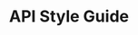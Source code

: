 ---
layout: guideline
title: API Style Guide
permalink: /design/guidelines/paypal-api-style-guide
data:
  items:
    - references:
        - name: Time Selection
          url: 'https://github.com/paypal/api-standards/blob/master/api-style-guide.md#time-selection'
        - name: Complex Operation - Search
          url: 'https://github.com/paypal/api-standards/blob/master/api-style-guide.md#complex-operation---search'
      _embedded:
        topic:
          id: collection-filtering
          name: Filtering
          description: How to select some resources in a collection
          _links:
            self:
              href: /design/topics/collection-filtering
            topicGuidelines:
              href: /design/topics/collection-filtering/guidelines
      _links:
        topic:
          href: /design/topics/collection-filtering
    - references:
        - name: Paging
          url: 'https://github.com/paypal/api-standards/blob/master/api-style-guide.md#paging'
        - name: Paging (Complex Operation - Search)
          url: 'https://github.com/paypal/api-standards/blob/master/api-style-guide.md#paging-1'
      _embedded:
        topic:
          id: collection-pagination
          name: Pagination
          description: How to retrieve a range of resources in a collection
          _links:
            self:
              href: /design/topics/collection-pagination
            topicGuidelines:
              href: /design/topics/collection-pagination/guidelines
      _links:
        topic:
          href: /design/topics/collection-pagination
    - references:
        - name: Collection Resources
          url: 'https://github.com/paypal/api-standards/blob/master/api-style-guide.md#collection-resources'
      _embedded:
        topic:
          id: collection-retrieve
          name: Retrieve a collection
          description: How to get a collection or resources
          _links:
            self:
              href: /design/topics/collection-retrieve
            topicGuidelines:
              href: /design/topics/collection-retrieve/guidelines
      _links:
        topic:
          href: /design/topics/collection-retrieve
    - references:
        - name: Sorting
          url: 'https://github.com/paypal/api-standards/blob/master/api-style-guide.md#sorting'
      _embedded:
        topic:
          id: collection-sorting
          name: Sorting a collection
          description: How to sort a collection of resources
          _links:
            self:
              href: /design/topics/collection-sorting
            topicGuidelines:
              href: /design/topics/collection-sorting/guidelines
      _links:
        topic:
          href: /design/topics/collection-sorting
    - references:
        - name: Collection Resources
          url: 'https://github.com/paypal/api-standards/blob/master/api-style-guide.md#collection-resources'
        - name: Sub-Resource Collection
          url: 'https://github.com/paypal/api-standards/blob/master/api-style-guide.md#sub-resource-collection'
      _embedded:
        topic:
          id: collection
          name: Collection
          description: What is a collection (set) of resources
          _links:
            self:
              href: /design/topics/collection
            topicGuidelines:
              href: /design/topics/collection/guidelines
      _links:
        topic:
          href: /design/topics/collection
    - references:
        - name: Read-only resources
          url: 'https://github.com/paypal/api-standards/blob/master/api-style-guide.md#read-only-resources'
      _embedded:
        topic:
          id: http-caching
          name: Caching
          description: How to use and provide relevant caching informations
          _links:
            self:
              href: /design/topics/http-caching
            topicGuidelines:
              href: /design/topics/http-caching/guidelines
      _links:
        topic:
          href: /design/topics/http-caching
    - references:
        - name: HTTP Status (Collections)
          url: 'https://github.com/paypal/api-standards/blob/master/api-style-guide.md#http-status'
        - name: HTTP Status (Read Single Resource)
          url: 'https://github.com/paypal/api-standards/blob/master/api-style-guide.md#http-status-1'
      _embedded:
        topic:
          id: http-status-200
          name: HTTP Status 200
          description: When to use HTTP status 200
          _links:
            self:
              href: /design/topics/http-status-200
            topicGuidelines:
              href: /design/topics/http-status-200/guidelines
      _links:
        topic:
          href: /design/topics/http-status-200
    - references:
        - name: Update Single Resource
          url: 'https://github.com/paypal/api-standards/blob/master/api-style-guide.md#update-single-resource'
        - name: Update Partial Single Resource
          url: 'https://github.com/paypal/api-standards/blob/master/api-style-guide.md#update-partial-single-resource'
        - name: Delete Single Resource
          url: 'https://github.com/paypal/api-standards/blob/master/api-style-guide.md#delete-single-resource'
      _embedded:
        topic:
          id: http-status-204
          name: HTTP Status 204
          description: When to use HTTP status 204
          _links:
            self:
              href: /design/topics/http-status-204
            topicGuidelines:
              href: /design/topics/http-status-204/guidelines
      _links:
        topic:
          href: /design/topics/http-status-204
    - references:
        - name: HTTP Status (Collections)
          url: 'https://github.com/paypal/api-standards/blob/master/api-style-guide.md#http-status'
      _embedded:
        topic:
          id: http-status-400
          name: HTTP Status 400
          description: When to use HTTP status 400
          _links:
            self:
              href: /design/topics/http-status-400
            topicGuidelines:
              href: /design/topics/http-status-400/guidelines
      _links:
        topic:
          href: /design/topics/http-status-400
    - references:
        - name: HTTP Status (Collections)
          url: 'https://github.com/paypal/api-standards/blob/master/api-style-guide.md#http-status'
        - name: HTTP Status (Read Single Resource)
          url: 'https://github.com/paypal/api-standards/blob/master/api-style-guide.md#http-status-1'
        - name: Update Single Resource
          url: 'https://github.com/paypal/api-standards/blob/master/api-style-guide.md#update-single-resource'
        - name: Delete Single Resource
          url: 'https://github.com/paypal/api-standards/blob/master/api-style-guide.md#delete-single-resource'
      _embedded:
        topic:
          id: http-status-404
          name: HTTP Status 404
          description: When to use HTTP status 404
          _links:
            self:
              href: /design/topics/http-status-404
            topicGuidelines:
              href: /design/topics/http-status-404/guidelines
      _links:
        topic:
          href: /design/topics/http-status-404
    - references:
        - name: Update Single Resource
          url: 'https://github.com/paypal/api-standards/blob/master/api-style-guide.md#update-single-resource'
      _embedded:
        topic:
          id: http-status-422
          name: HTTP Status 422
          description: When to use HTTP status 422
          _links:
            self:
              href: /design/topics/http-status-422
            topicGuidelines:
              href: /design/topics/http-status-422/guidelines
      _links:
        topic:
          href: /design/topics/http-status-422
    - references:
        - name: HTTP Status (Collections)
          url: 'https://github.com/paypal/api-standards/blob/master/api-style-guide.md#http-status'
        - name: HTTP Status (Read Single Resource)
          url: 'https://github.com/paypal/api-standards/blob/master/api-style-guide.md#http-status-1'
      _embedded:
        topic:
          id: http-status
          name: HTTP Statuses
          description: General information about HTTP statuses usage
          _links:
            self:
              href: /design/topics/http-status
            topicGuidelines:
              href: /design/topics/http-status/guidelines
      _links:
        topic:
          href: /design/topics/http-status
    - references:
        - name: Collection Resources
          url: 'https://github.com/paypal/api-standards/blob/master/api-style-guide.md#collection-resources'
        - name: Delete Single Resource
          url: 'https://github.com/paypal/api-standards/blob/master/api-style-guide.md#delete-single-resource'
      _embedded:
        topic:
          id: http-methods-delete
          name: DELETE
          description: When to use HTTP method DELETE
          _links:
            self:
              href: /design/topics/http-methods-delete
            topicGuidelines:
              href: /design/topics/http-methods-delete/guidelines
      _links:
        topic:
          href: /design/topics/http-methods-delete
    - references:
        - name: Collection Resources
          url: 'https://github.com/paypal/api-standards/blob/master/api-style-guide.md#collection-resources'
        - name: HTTP Status (Read Single Resource)
          url: 'https://github.com/paypal/api-standards/blob/master/api-style-guide.md#http-status-1'
      _embedded:
        topic:
          id: http-methods-get
          name: GET
          description: When to use HTTP method GET
          _links:
            self:
              href: /design/topics/http-methods-get
            topicGuidelines:
              href: /design/topics/http-methods-get/guidelines
      _links:
        topic:
          href: /design/topics/http-methods-get
    - references:
        - name: Collection Resources
          url: 'https://github.com/paypal/api-standards/blob/master/api-style-guide.md#collection-resources'
        - name: Update Partial Single Resource
          url: 'https://github.com/paypal/api-standards/blob/master/api-style-guide.md#update-partial-single-resource'
      _embedded:
        topic:
          id: http-methods-patch
          name: PATCH
          description: When to use HTTP method PATCH
          _links:
            self:
              href: /design/topics/http-methods-patch
            topicGuidelines:
              href: /design/topics/http-methods-patch/guidelines
      _links:
        topic:
          href: /design/topics/http-methods-patch
    - references:
        - name: Collection Resources
          url: 'https://github.com/paypal/api-standards/blob/master/api-style-guide.md#collection-resources'
        - name: Create New Resource
          url: 'https://github.com/paypal/api-standards/blob/master/api-style-guide.md#create-new-resource'
      _embedded:
        topic:
          id: http-methods-post
          name: POST
          description: When to use HTTP method POST
          _links:
            self:
              href: /design/topics/http-methods-post
            topicGuidelines:
              href: /design/topics/http-methods-post/guidelines
      _links:
        topic:
          href: /design/topics/http-methods-post
    - references:
        - name: Collection Resources
          url: 'https://github.com/paypal/api-standards/blob/master/api-style-guide.md#collection-resources'
        - name: Update Single Resource
          url: 'https://github.com/paypal/api-standards/blob/master/api-style-guide.md#update-single-resource'
      _embedded:
        topic:
          id: http-methods-put
          name: PUT
          description: When to use HTTP method PUT
          _links:
            self:
              href: /design/topics/http-methods-put
            topicGuidelines:
              href: /design/topics/http-methods-put/guidelines
      _links:
        topic:
          href: /design/topics/http-methods-put
    - references:
        - name: Collection Resources
          url: 'https://github.com/paypal/api-standards/blob/master/api-style-guide.md#collection-resources'
      _embedded:
        topic:
          id: http-methods
          name: HTTP methods
          description: General information about HTTP methods usage
          _links:
            self:
              href: /design/topics/http-methods
            topicGuidelines:
              href: /design/topics/http-methods/guidelines
      _links:
        topic:
          href: /design/topics/http-methods
    - references:
        - name: Paging Hypermedia Links
          url: 'https://github.com/paypal/api-standards/blob/master/api-style-guide.md#hypermedia-links'
        - name: Create New Resource
          url: 'https://github.com/paypal/api-standards/blob/master/api-style-guide.md#create-new-resource'
          quote: Hypermedia links provide an easy way to get the URL of the newly created resource
      _embedded:
        topic:
          id: hypermedia-read
          name: Hypermedia (read)
          description: How to use hypermedia to read data
          _links:
            self:
              href: /design/topics/hypermedia-read
            topicGuidelines:
              href: /design/topics/hypermedia-read/guidelines
      _links:
        topic:
          href: /design/topics/hypermedia-read
    - references:
        - name: Paging Hypermedia Links
          url: 'https://github.com/paypal/api-standards/blob/master/api-style-guide.md#hypermedia-links'
        - name: Create New Resource
          url: 'https://github.com/paypal/api-standards/blob/master/api-style-guide.md#create-new-resource'
          quote: Hypermedia links provide an easy way to get the URL of the newly created resource
      _embedded:
        topic:
          id: hypermedia
          name: Hypermedia
          description: How to use hypermedia
          _links:
            self:
              href: /design/topics/hypermedia
            topicGuidelines:
              href: /design/topics/hypermedia/guidelines
      _links:
        topic:
          href: /design/topics/hypermedia
    - references:
        - name: Collection Resources
          url: 'https://github.com/paypal/api-standards/blob/master/api-style-guide.md#collection-resources'
          quote: Collection resource names should be plural nouns
      _embedded:
        topic:
          id: naming
          name: Naming
          description: How to name things
          _links:
            self:
              href: /design/topics/naming
            topicGuidelines:
              href: /design/topics/naming/guidelines
      _links:
        topic:
          href: /design/topics/naming
    - references:
        - name: Filtering
          url: 'https://github.com/paypal/api-standards/blob/master/api-style-guide.md#filtering'
      _embedded:
        topic:
          id: query-parameter
          name: Query parameters
          description: How to use query parameters
          _links:
            self:
              href: /design/topics/query-parameter
            topicGuidelines:
              href: /design/topics/query-parameter/guidelines
      _links:
        topic:
          href: /design/topics/query-parameter
    - references:
        name: Performance and bandwidth
        description: How to deal with high traffic or consumers with low bandwith
      _embedded:
        topic:
          id: performance
          name: Performance and bandwidth
          description: How to deal with high traffic or consumers with low bandwith
          _links:
            self:
              href: /design/topics/performance
            topicGuidelines:
              href: /design/topics/performance/guidelines
      _links:
        topic:
          href: /design/topics/performance
    - references:
        - name: Complex Operation
          url: 'https://github.com/paypal/api-standards/blob/master/api-style-guide.md#complex-operation'
      _embedded:
        topic:
          id: resource-action
          name: Action resource
          description: How to use action resource (e.g. resources like /cancel or /approve)
          _links:
            self:
              href: /design/topics/resource-action
            topicGuidelines:
              href: /design/topics/resource-action/guidelines
      _links:
        topic:
          href: /design/topics/resource-action
    - references:
        - name: Create New Resource - Consumer Supplied Identifier
          url: 'https://github.com/paypal/api-standards/blob/master/api-style-guide.md#create-new-resource---consumer-supplied-identifier'
      _embedded:
        topic:
          id: resource-creation-with-id
          name: Create resource with a specific ID
          description: How to create resource with a provided id
          _links:
            self:
              href: /design/topics/resource-creation-with-id
            topicGuidelines:
              href: /design/topics/resource-creation-with-id/guidelines
      _links:
        topic:
          href: /design/topics/resource-creation-with-id
    - references:
        - name: Create New Resource
          url: 'https://github.com/paypal/api-standards/blob/master/api-style-guide.md#create-new-resource'
      _embedded:
        topic:
          id: resource-creation
          name: Create resource
          description: How to create resources
          _links:
            self:
              href: /design/topics/resource-creation
            topicGuidelines:
              href: /design/topics/resource-creation/guidelines
      _links:
        topic:
          href: /design/topics/resource-creation
    - references:
        - name: Delete Single Resource
          url: 'https://github.com/paypal/api-standards/blob/master/api-style-guide.md#delete-single-resource'
      _embedded:
        topic:
          id: resource-deletion
          name: Delete resource
          description: How to delete resources
          _links:
            self:
              href: /design/topics/resource-deletion
            topicGuidelines:
              href: /design/topics/resource-deletion/guidelines
      _links:
        topic:
          href: /design/topics/resource-deletion
    - references:
        - name: Complex Operation - Composite
          url: 'https://github.com/paypal/api-standards/blob/master/api-style-guide.md#complex-operation---composite'
      _embedded:
        topic:
          id: resource-multiple
          name: Batch Bulk
          description: How to handle batch/bulk processing/creation/update/... (e.g. handle multiple resources at conce)
          _links:
            self:
              href: /design/topics/resource-multiple
            topicGuidelines:
              href: /design/topics/resource-multiple/guidelines
      _links:
        topic:
          href: /design/topics/resource-multiple
    - references:
        - name: Update Single Resource
          url: 'https://github.com/paypal/api-standards/blob/master/api-style-guide.md#update-single-resource'
      _embedded:
        topic:
          id: resource-replacement
          name: Replace resource
          description: How to replace (or update fully) a resource
          _links:
            self:
              href: /design/topics/resource-replacement
            topicGuidelines:
              href: /design/topics/resource-replacement/guidelines
      _links:
        topic:
          href: /design/topics/resource-replacement
    - references:
        - name: Read Single Resource
          url: 'https://github.com/paypal/api-standards/blob/master/api-style-guide.md#read-single-resource'
      _embedded:
        topic:
          id: resource-retrieve
          name: Retrieve resource
          description: How to retrieve a resource
          _links:
            self:
              href: /design/topics/resource-retrieve
            topicGuidelines:
              href: /design/topics/resource-retrieve/guidelines
      _links:
        topic:
          href: /design/topics/resource-retrieve
    - references:
        - name: Complex Operation - Transient
          url: 'https://github.com/paypal/api-standards/blob/master/api-style-guide.md#complex-operation---transient'
      _embedded:
        topic:
          id: resource-state
          name: Resource's state
          description: How to change a resource's state/status (like processed/sent/paid/...)
          _links:
            self:
              href: /design/topics/resource-state
            topicGuidelines:
              href: /design/topics/resource-state/guidelines
      _links:
        topic:
          href: /design/topics/resource-state
    - references:
        - name: Update Partial Single Resource
          url: 'https://github.com/paypal/api-standards/blob/master/api-style-guide.md#update-partial-single-resource'
      _embedded:
        topic:
          id: resource-update-partial
          name: Update resource partially
          description: How to udate partially a resource
          _links:
            self:
              href: /design/topics/resource-update-partial
            topicGuidelines:
              href: /design/topics/resource-update-partial/guidelines
      _links:
        topic:
          href: /design/topics/resource-update-partial
    - references:
        - name: Update Single Resource
          url: 'https://github.com/paypal/api-standards/blob/master/api-style-guide.md#update-single-resource'
      _embedded:
        topic:
          id: resource-update
          name: Update resource
          description: How to update a resource
          _links:
            self:
              href: /design/topics/resource-update
            topicGuidelines:
              href: /design/topics/resource-update/guidelines
      _links:
        topic:
          href: /design/topics/resource-update
    - references:
        - name: URL Components
          url: 'https://github.com/paypal/api-standards/blob/master/api-style-guide.md#uri-components'
        - name: Update Partial Single Resource
          url: 'https://github.com/paypal/api-standards/blob/master/api-style-guide.md#update-partial-single-resource'
      _embedded:
        topic:
          id: resource-url-format
          name: URL format
          description: How to design URLs
          _links:
            self:
              href: /design/topics/resource-url-format
            topicGuidelines:
              href: /design/topics/resource-url-format/guidelines
      _links:
        topic:
          href: /design/topics/resource-url-format
    - references:
        - name: Read Single Resource
          url: 'https://github.com/paypal/api-standards/blob/master/api-style-guide.md#read-single-resource'
        - name: Sub-Resource Singleton
          url: 'https://github.com/paypal/api-standards/blob/master/api-style-guide.md#sub-resource-singleton'
      _embedded:
        topic:
          id: resource
          name: Resource
          description: General informations about resources
          _links:
            self:
              href: /design/topics/resource
            topicGuidelines:
              href: /design/topics/resource/guidelines
      _links:
        topic:
          href: /design/topics/resource
    - references:
        - name: Version
          url: 'https://github.com/paypal/api-standards/blob/master/api-style-guide.md#version'
      _embedded:
        topic:
          id: versioning
          name: Versionning
          description: How to handle API versionning
          _links:
            self:
              href: /design/topics/versioning
            topicGuidelines:
              href: /design/topics/versioning/guidelines
      _links:
        topic:
          href: /design/topics/versioning
  _embedded:
    guideline:
      id: paypal-api-style-guide
      title: API Style Guide
      type: github
      url: 'https://github.com/paypal/api-standards/blob/master/api-style-guide.md'
      company: PayPal
      companyLogoUrl: /media/logos/paypal.png
      companyUrl: 'https://developer.paypal.com/'
      date: 2016-08-11T00:00:00.000Z
      reviewDate: 2016-08-31T00:00:00.000Z
      _links:
        self:
          href: /design/guidelines/paypal-api-style-guide
        guidelineTopics:
          href: /design/guidelines/paypal-api-style-guide/topics
  _links:
    self:
      href: /design/guidelines/paypal-api-style-guide/topics
    guideline:
      href: /design/guidelines/paypal-api-style-guide
---